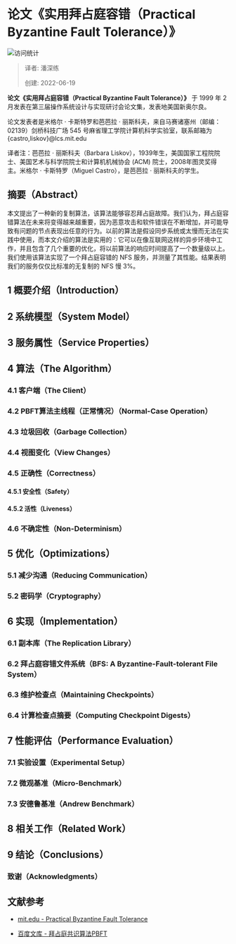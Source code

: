 # 论文《实用拜占庭容错（Practical Byzantine Fault Tolerance）》

![访问统计](https://visitor-badge.glitch.me/badge?page_id=senlypan.qa.06-papper-of-practical-byzantine-fault-tolerance&left_color=blue&right_color=red)

> 译者: 潘深练
>
> 创建: 2022-06-19

**论文《实用拜占庭容错（Practical Byzantine Fault Tolerance）》** 于 1999 年 2 月发表在第三届操作系统设计与实现研讨会论文集，发表地美国新奥尔良。

论文发表者是米格尔 · 卡斯特罗和芭芭拉 · 丽斯科夫，来自马赛诸塞州（邮编：02139）剑桥科技广场 545 号麻省理工学院计算机科学实验室，联系邮箱为 {castro,liskov}@lcs.mit.edu

译者注：芭芭拉 · 丽斯科夫（Barbara Liskov），1939年生，美国国家工程院院士、美国艺术与科学院院士和计算机机械协会 (ACM) 院士，2008年图灵奖得主。米格尔 · 卡斯特罗（Miguel Castro），是芭芭拉 · 丽斯科夫的学生。

## 摘要（Abstract）

本文提出了一种新的复制算法，该算法能够容忍拜占庭故障。我们认为，拜占庭容错算法在未来将变得越来越重要，因为恶意攻击和软件错误在不断增加，并可能导致有问题的节点表现出任意的行为。以前的算法是假设同步系统或太慢而无法在实践中使用，而本文介绍的算法是实用的：它可以在像互联网这样的异步环境中工作，并且包含了几个重要的优化，将以前算法的响应时间提高了一个数量级以上。我们使用该算法实现了一个拜占庭容错的 NFS 服务，并测量了其性能。结果表明我们的服务仅仅比标准的无复制的 NFS 慢 3%。

## 1 概要介绍（Introduction）

## 2 系统模型（System Model）

## 3 服务属性（Service Properties）

## 4 算法（The Algorithm）

### 4.1 客户端（The Client）

### 4.2 PBFT算法主线程（正常情况）（Normal-Case Operation）

### 4.3 垃圾回收（Garbage Collection）

### 4.4 视图变化（View Changes）

### 4.5 正确性（Correctness）

#### 4.5.1 安全性（Safety）

#### 4.5.2 活性（Liveness）

### 4.6 不确定性（Non-Determinism）

## 5 优化（Optimizations）

### 5.1 减少沟通（Reducing Communication）

### 5.2 密码学（Cryptography）

## 6 实现（Implementation）

### 6.1 副本库（The Replication Library）

### 6.2 拜占庭容错文件系统（BFS: A Byzantine-Fault-tolerant File System）

### 6.3 维护检查点（Maintaining Checkpoints）

### 6.4 计算检查点摘要（Computing Checkpoint Digests）

## 7 性能评估（Performance Evaluation）

### 7.1 实验设置（Experimental Setup）

### 7.2 微观基准（Micro-Benchmark）

### 7.3 安德鲁基准（Andrew Benchmark）

## 8 相关工作（Related Work）

## 9 结论（Conclusions）

### 致谢（Acknowledgments）

## 文献参考

- [mit.edu - Practical Byzantine Fault Tolerance](https://pmg.csail.mit.edu/papers/osdi99.pdf)

- [百度文库 - 拜占庭共识算法PBFT](https://wenku.baidu.com/view/5304eb6428160b4e767f5acfa1c7aa00b52a9dd4.html)


